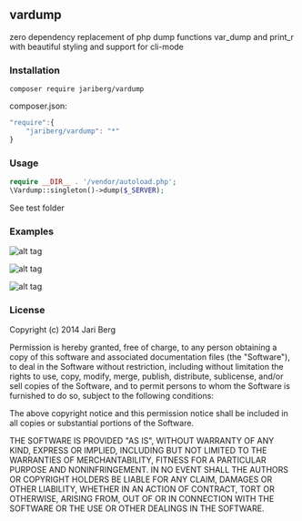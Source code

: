## vardump

zero dependency replacement of php dump functions var_dump and print_r with beautiful styling and support for cli-mode

### Installation

```shell
composer require jariberg/vardump
```

composer.json:

```js
"require":{
	"jariberg/vardump": "*"
}
```

### Usage

```php
require __DIR__ . '/vendor/autoload.php';
\Vardump::singleton()->dump($_SERVER);
```

See test folder

### Examples

![alt tag](https://raw.github.com/jariberg/vardump/master/docs/1.png)

![alt tag](https://raw.github.com/jariberg/vardump/master/docs/2.png)

![alt tag](https://raw.github.com/jariberg/vardump/master/docs/3.png)


### License

Copyright (c) 2014 Jari Berg

Permission is hereby granted, free of charge, to any person obtaining
a copy of this software and associated documentation files (the
"Software"), to deal in the Software without restriction, including
without limitation the rights to use, copy, modify, merge, publish,
distribute, sublicense, and/or sell copies of the Software, and to
permit persons to whom the Software is furnished to do so, subject to
the following conditions:

The above copyright notice and this permission notice shall be
included in all copies or substantial portions of the Software.

THE SOFTWARE IS PROVIDED "AS IS", WITHOUT WARRANTY OF ANY KIND,
EXPRESS OR IMPLIED, INCLUDING BUT NOT LIMITED TO THE WARRANTIES OF
MERCHANTABILITY, FITNESS FOR A PARTICULAR PURPOSE AND
NONINFRINGEMENT. IN NO EVENT SHALL THE AUTHORS OR COPYRIGHT HOLDERS BE
LIABLE FOR ANY CLAIM, DAMAGES OR OTHER LIABILITY, WHETHER IN AN ACTION
OF CONTRACT, TORT OR OTHERWISE, ARISING FROM, OUT OF OR IN CONNECTION
WITH THE SOFTWARE OR THE USE OR OTHER DEALINGS IN THE SOFTWARE.

